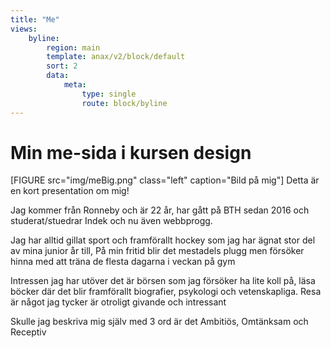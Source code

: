 ```yaml
---
title: "Me"
views:
    byline:
        region: main
        template: anax/v2/block/default
        sort: 2
        data:
            meta:
                type: single
                route: block/byline
---
```

Min me-sida i kursen design
=========================

[FIGURE src="img/meBig.png" class="left" caption="Bild på mig"]
Detta är en kort presentation om mig!

Jag kommer från Ronneby och är 22 år, har gått på BTH sedan 2016 och studerat/stuedrar Indek och nu även webbprogg.

Jag har alltid gillat sport och framförallt hockey som jag har ägnat stor del av mina junior år till, På min fritid blir det mestadels plugg men försöker hinna med att träna de flesta dagarna i veckan på gym

Intressen jag har utöver det är börsen som jag försöker ha lite koll på, läsa böcker där det blir framförallt biografier, psykologi och vetenskapliga. Resa är något jag tycker är otroligt givande och intressant

Skulle jag beskriva mig själv med 3 ord är det Ambitiös, Omtänksam och Receptiv
